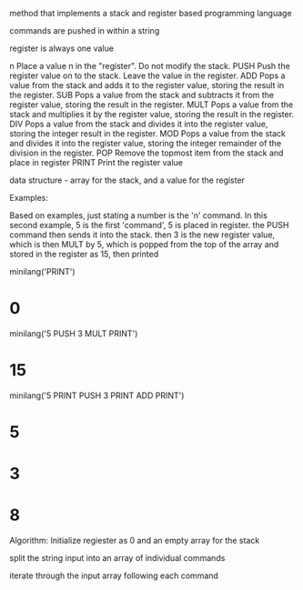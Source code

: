 method that implements a stack and register based programming language

commands are pushed in within a string

register is always one value

n Place a value n in the "register". Do not modify the stack.
PUSH Push the register value on to the stack. Leave the value in the register.
ADD Pops a value from the stack and adds it to the register value, storing the result in the register.
SUB Pops a value from the stack and subtracts it from the register value, storing the result in the register.
MULT Pops a value from the stack and multiplies it by the register value, storing the result in the register.
DIV Pops a value from the stack and divides it into the register value, storing the integer result in the register.
MOD Pops a value from the stack and divides it into the register value, storing the integer remainder of the division in the register.
POP Remove the topmost item from the stack and place in register
PRINT Print the register value

data structure - array for the stack, and a value for the register

Examples:

Based on examples, just stating a number is the 'n' command. In this second example, 5 is the first 'command', 5 is placed in register. the PUSH command then sends it into the stack. then 3 is the new register value, which is then MULT by 5, which is popped from the top of the array and stored in the register as 15, then printed

minilang('PRINT')
# 0

minilang('5 PUSH 3 MULT PRINT')
# 15

minilang('5 PRINT PUSH 3 PRINT ADD PRINT')
# 5
# 3
# 8

Algorithm:
Initialize regiester as 0 and an empty array for the stack

split the string input into an array of individual commands

iterate through the input array following each command

